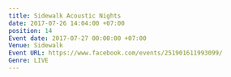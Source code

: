 ```yaml
---
title: Sidewalk Acoustic Nights
date: 2017-07-26 14:04:00 +07:00
position: 14
Event date: 2017-07-27 00:00:00 +07:00
Venue: Sidewalk
Event URL: https://www.facebook.com/events/251901611993099/
Genre: LIVE
---
```


